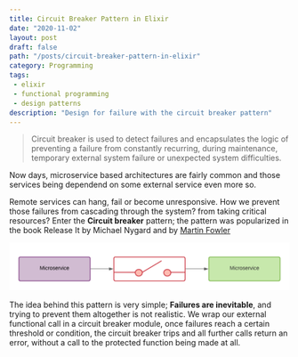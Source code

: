 ```yaml
---
title: Circuit Breaker Pattern in Elixir
date: "2020-11-02"
layout: post
draft: false
path: "/posts/circuit-breaker-pattern-in-elixir"
category: Programming
tags:
 - elixir
 - functional programming
 - design patterns
description: "Design for failure with the circuit breaker pattern"
---
```

<!--Design for failure with the circuit breaker pattern-->

> Circuit breaker is used to detect failures and encapsulates the logic of preventing a failure from constantly recurring, during maintenance, temporary external system failure or unexpected system difficulties.

Now days, microservice based architectures are fairly common and those services being dependend on some external service even more so.

Remote services can hang, fail or become unresponsive. How we prevent those failures from cascading through the system? from taking critical resources? Enter the **Circuit breaker** pattern; the pattern was popularized in the book Release It by Michael Nygard and by [Martin Fowler](https://martinfowler.com/bliki/CircuitBreaker.html)

![Circuit Breaker Pattern](circuit_breaker_diagram.png)

The idea behind this pattern is very simple; **Failures are inevitable**, and trying to prevent them altogether is not realistic. We wrap our external functional call in a circuit breaker module, once failures reach a certain threshold or condition, the circuit breaker trips and all further calls return an error, without a call to the protected function being made at all. 

